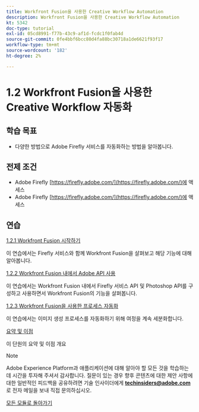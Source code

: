 ```yaml
---
title: Workfront Fusion을 사용한 Creative Workflow Automation
description: Workfront Fusion을 사용한 Creative Workflow Automation
kt: 5342
doc-type: tutorial
exl-id: 05cd8991-f77b-43c9-af1d-fcdc1f0fab4d
source-git-commit: 0fe4bbf6bcc80d4fa88bc30718a1de6621f93f17
workflow-type: tm+mt
source-wordcount: '182'
ht-degree: 2%

---
```


# 1.2 Workfront Fusion을 사용한 Creative Workflow 자동화

## 학습 목표

- 다양한 방법으로 Adobe Firefly 서비스를 자동화하는 방법을 알아봅니다.

## 전제 조건

- Adobe Firefly [https://firefly.adobe.com/](https://firefly.adobe.com/)에 액세스
- Adobe Firefly [https://firefly.adobe.com/](https://firefly.adobe.com/)에 액세스

## 연습

[1.2.1 Workfront Fusion 시작하기](./ex1.md)

이 연습에서는 Firefly 서비스와 함께 Workfront Fusion을 살펴보고 해당 기능에 대해 알아봅니다.

[1.2.2 Workfront Fusion 내에서 Adobe API 사용](./ex2.md)

이 연습에서는 Workfront Fusion 내에서 Firefly 서비스 API 및 Photoshop API를 구성하고 사용하면서 Workfront Fusion의 기능을 살펴봅니다.

[1.2.3 Workfront Fusion을 사용한 프로세스 자동화](./ex3.md)

이 연습에서는 이미지 생성 프로세스를 자동화하기 위해 여정을 계속 세분화합니다.

[요약 및 이점](./summary.md)

이 단원의 요약 및 이점 개요

>[!NOTE]
>
>Adobe Experience Platform과 애플리케이션에 대해 알아야 할 모든 것을 학습하는 데 시간을 투자해 주셔서 감사합니다. 질문이 있는 경우 향후 콘텐츠에 대한 제안 사항에 대한 일반적인 피드백을 공유하려면 기술 인사이더에게 **techinsiders@adobe.com**&#x200B;로 전자 메일을 보내 직접 문의하십시오.

[모든 모듈로 돌아가기](../../../overview.md)
